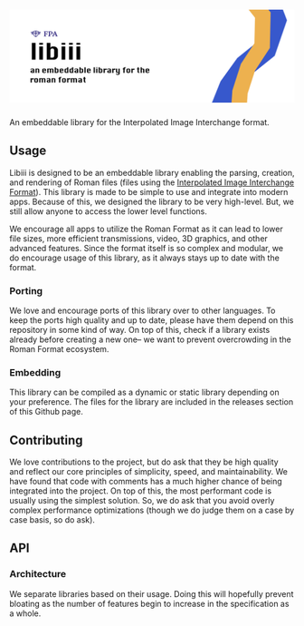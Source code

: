 # [![libiii](https://github.com/fairfield-programming/libiii/raw/master/.github/banner.png)](https://github.com/fairfield-programming/libiii)

An embeddable library for the Interpolated Image Interchange format.

## Usage

Libiii is designed to be an embeddable library enabling the parsing, creation, and rendering of Roman files (files using the [Interpolated Image Interchange Format](https://vault.fairfieldprogramming.org/standards/roman-format)). This library is made to be simple to use and integrate into modern apps. Because of this, we designed the library to be very high-level. But, we still allow anyone to access the lower level functions.

We encourage all apps to utilize the Roman Format as it can lead to lower file sizes, more efficient transmissions, video, 3D graphics, and other advanced features. Since the format itself is so complex and modular, we do encourage usage of this library, as it always stays up to date with the format.

### Porting

We love and encourage ports of this library over to other languages. To keep the ports high quality and up to date, please have them depend on this repository in some kind of way. On top of this, check if a library exists already before creating a new one– we want to prevent overcrowding in the Roman Format ecosystem.

### Embedding

This library can be compiled as a dynamic or static library depending on your preference. The files for the library are included in the releases section of this Github page.

## Contributing

We love contributions to the project, but do ask that they be high quality and reflect our core principles of simplicity, speed, and maintainability. We have found that code with comments has a much higher chance of being integrated into the project. On top of this, the most performant code is usually using the simplest solution. So, we do ask that you avoid overly complex performance optimizations (though we do judge them on a case by case basis, so do ask).

## API

### Architecture

We separate libraries based on their usage. Doing this will hopefully prevent bloating as the number of features begin to increase in the specification as a whole.
